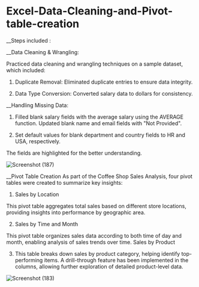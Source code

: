 # Excel-Data-Cleaning-and-Pivot-table-creation
__Steps included :

__Data Cleaning & Wrangling:

Practiced data cleaning and wrangling techniques on a sample dataset, which included:

1. Duplicate Removal: Eliminated duplicate entries to ensure data integrity.

2. Data Type Conversion: Converted salary data to dollars for consistency.

__Handling Missing Data:

1. Filled blank salary fields with the average salary using the AVERAGE function.
   Updated blank name and email fields with "Not Provided".

2. Set default values for blank department and country fields to HR and USA, respectively.

 The fields are highlighted for the better understanding.
 
![Screenshot (187)](https://github.com/user-attachments/assets/e596222c-fc11-49a9-a71f-66db1cc392d2)


__Pivot Table Creation
As part of the Coffee Shop Sales Analysis, four pivot tables were created to summarize key insights:

1. Sales by Location

This pivot table aggregates total sales based on different store locations, providing insights into performance by geographic area.

2. Sales by Time and Month

This pivot table organizes sales data according to both time of day and month, enabling analysis of sales trends over time.
Sales by Product

3. This table breaks down sales by product category, helping identify top-performing items.
   A drill-through feature has been implemented in the columns, allowing further exploration of detailed product-level data.


![Screenshot (183)](https://github.com/user-attachments/assets/d59d7aaf-5a26-4b0a-a08a-e654092fdcbc)



